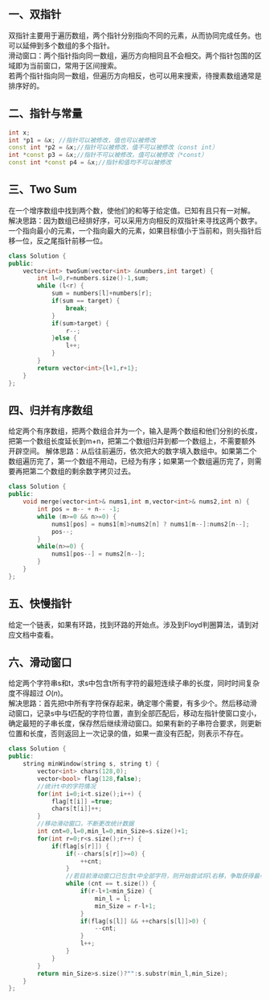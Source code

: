 ## 一、双指针
双指针主要用于遍历数组，两个指针分别指向不同的元素，从而协同完成任务。也可以延伸到多个数组的多个指针。  
滑动窗口：两个指针指向同一数组，遍历方向相同且不会相交。两个指针包围的区域即为当前窗口，常用于区间搜索。  
若两个指针指向同一数组，但遍历方向相反，也可以用来搜索，待搜素数组通常是排序好的。

## 二、指针与常量
```C++
int x; 
int *p1 = &x; //指针可以被修改，值也可以被修改
const int *p2 = &x;//指针可以被修改，值不可以被修改（const int）
int *const p3 = &x;//指针不可以被修改，值可以被修改（*const）
const int *const p4 = &x;//指针和值均不可以被修改
```

## 三、Two Sum
在一个增序数组中找到两个数，使他们的和等于给定值。已知有且只有一对解。
解决思路：因为数组已经排好序，可以采用方向相反的双指针来寻找这两个数字。一个指向最小的元素，一个指向最大的元素，如果目标值小于当前和，则头指针后移一位，反之尾指针前移一位。
```C++
class Solution {
public:
    vector<int> twoSum(vector<int> &numbers,int target) {
        int l=0,r=numbers.size()-1,sum;
        while (l<r) {
            sum = numbers[l]+numbers[r];
            if(sum == target) {
                break;
            }
            if(sum>target) {
                r--;
            }else {
                l++;
            }
        }
        return vector<int>{l+1,r+1};
    }
};
```
## 四、归并有序数组
给定两个有序数组，把两个数组合并为一个，输入是两个数组和他们分别的长度，把第一个数组长度延长到m+n，把第二个数组归并到都一个数组上，不需要额外开辟空间。
解体思路：从后往前遍历，依次把大的数字填入数组中。如果第二个数组遍历完了，第一个数组不用动，已经为有序；如果第一个数组遍历完了，则需要再把第二个数组的剩余数字拷贝过去。
```C++
class Solution {
public:
    void merge(vector<int>& nums1,int m,vector<int>& nums2,int n) {
        int pos = m-- + n-- -1;
        while (m>=0 && n>=0) {
            nums1[pos] = nums1[m]>nums2[n] ? nums1[m--]:nums2[n--];
            pos--;
        }
        while(n>=0) {
            nums1[pos--] = nums2[n--];
        }
    }
};
```
## 五、快慢指针
给定一个链表，如果有环路，找到环路的开始点。涉及到Floyd判圈算法，请到对应文档中查看。

## 六、滑动窗口
给定两个字符串s和t，求s中包含t所有字符的最短连续子串的长度，同时时间复杂度不得超过 $O(n)$。  
解决思路：首先把t中所有字符保存起来，确定哪个需要，有多少个。然后移动滑动窗口，记录s中与t匹配的字符位置，直到全部匹配后，移动左指针使窗口变小，确定最短的子串长度，保存然后继续滑动窗口。如果有新的子串符合要求，则更新位置和长度，否则返回上一次记录的值，如果一直没有匹配，则表示不存在。
```C++
class Solution {
public:
    string minWindow(string s, string t) {
        vector<int> chars(128,0);
        vector<bool> flag(128,false);
        //统计t中的字符情况
        for(int i=0;i<t.size();i++) {
            flag[t[i]] =true;
            chars[t[i]]++;
        }
        //移动滑动窗口，不断更改统计数据
        int cnt=0,l=0,min_l=0,min_Size=s.size()+1;
        for(int r=0;r<s.size();r++) {
            if(flag[s[r]]) {
                if(--chars[s[r]]>=0) {
                    ++cnt;
                }
                //若目前滑动窗口已包含t中全部字符，则开始尝试将l右移，争取获得最小子串
                while (cnt == t.size()) {
                    if(r-l+1<min_Size) {
                        min_l = l;
                        min_Size = r-l+1;
                    }
                    if(flag[s[l]] && ++chars[s[l]]>0) {
                        --cnt;
                    }
                    l++;
                }
            }
        }
        return min_Size>s.size()?"":s.substr(min_l,min_Size);
    }
};
```